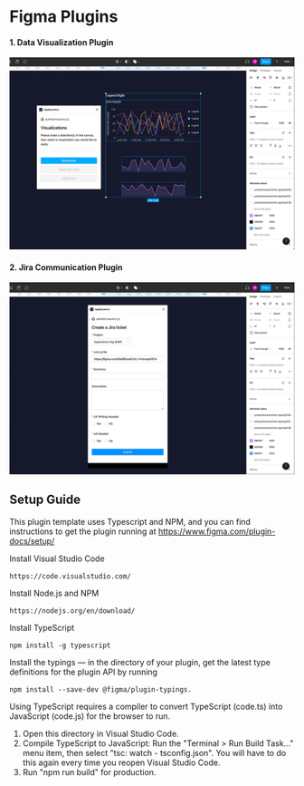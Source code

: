 # Figma Plugins

#### 1. Data Visualization Plugin

![Alt text](/screenShots/figmaDataVizPlugin2.jpg?raw=true 'DataViz Plugin')
<br/>

#### 2. Jira Communication Plugin

![Alt text](/screenShots/figmaJiraPlugin2.jpg?raw=true 'Jira Plugin')
<br/>

## Setup Guide

This plugin template uses Typescript and NPM, and you can find instructions to get the plugin running at
https://www.figma.com/plugin-docs/setup/

Install Visual Studio Code

```
https://code.visualstudio.com/
```

Install Node.js and NPM

```
https://nodejs.org/en/download/
```

Install TypeScript

```
npm install -g typescript
```

Install the typings — in the directory of your plugin, get the latest type definitions for the plugin API by running

```
npm install --save-dev @figma/plugin-typings.
```

Using TypeScript requires a compiler to convert TypeScript (code.ts) into JavaScript (code.js)
for the browser to run.

1. Open this directory in Visual Studio Code.
2. Compile TypeScript to JavaScript: Run the "Terminal > Run Build Task..." menu item,
   then select "tsc: watch - tsconfig.json". You will have to do this again every time
   you reopen Visual Studio Code.
3. Run "npm run build" for production.
